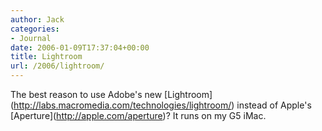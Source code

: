 ```yaml
---
author: Jack
categories:
- Journal
date: 2006-01-09T17:37:04+00:00
title: Lightroom
url: /2006/lightroom/
---
```


The best reason to use Adobe's new \[Lightroom\](<http://labs.macromedia.com/technologies/lightroom/>) instead of Apple's \[Aperture\](<http://apple.com/aperture>)? It runs on my G5 iMac.
